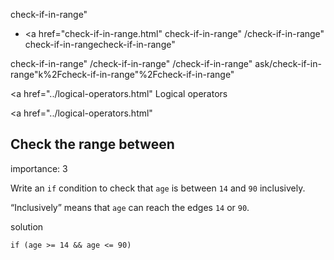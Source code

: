check-if-in-range"

-   <a href="check-if-in-range.html"
    check-if-in-range"
    /check-if-in-range"
    check-if-in-rangecheck-if-in-range"

<!-- -->

check-if-in-range"
/check-if-in-range"
/check-if-in-range"
ask/check-if-in-range"k%2Fcheck-if-in-range"%2Fcheck-if-in-range" </a>

<a href="../logical-operators.html" Logical operators</span></a>

<a href="../logical-operators.html"

## Check the range between

<span class="task__importance" title="How important is the task, from 1 to 5">importance: 3</span>

Write an `if` condition to check that `age` is between `14` and `90` inclusively.

“Inclusively” means that `age` can reach the edges `14` or `90`.

solution

    if (age >= 14 && age <= 90)
